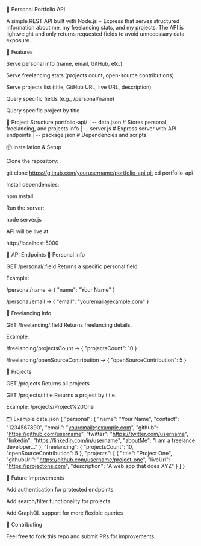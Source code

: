 📌 Personal Portfolio API

A simple REST API built with Node.js + Express that serves structured information about me, my freelancing stats, and my projects.
The API is lightweight and only returns requested fields to avoid unnecessary data exposure.

🚀 Features

Serve personal info (name, email, GitHub, etc.)

Serve freelancing stats (projects count, open-source contributions)

Serve projects list (title, GitHub URL, live URL, description)

Query specific fields (e.g., /personal/name)

Query specific project by title

📂 Project Structure
portfolio-api/
│-- data.json        # Stores personal, freelancing, and projects info
│-- server.js        # Express server with API endpoints
│-- package.json     # Dependencies and scripts

📦 Installation & Setup

Clone the repository:

git clone https://github.com/yourusername/portfolio-api.git
cd portfolio-api


Install dependencies:

npm install


Run the server:

node server.js


API will be live at:

http://localhost:5000

📖 API Endpoints
🔹 Personal Info

GET /personal/:field
Returns a specific personal field.

Example:

/personal/name → { "name": "Your Name" }

/personal/email → { "email": "youremail@example.com" }

🔹 Freelancing Info

GET /freelancing/:field
Returns freelancing details.

Example:

/freelancing/projectsCount → { "projectsCount": 10 }

/freelancing/openSourceContribution → { "openSourceContribution": 5 }

🔹 Projects

GET /projects
Returns all projects.

GET /projects/:title
Returns a project by title.

Example: /projects/Project%20One

🗂 Example data.json
{
  "personal": {
    "name": "Your Name",
    "contact": "1234567890",
    "email": "youremail@example.com",
    "github": "https://github.com/username",
    "twitter": "https://twitter.com/username",
    "linkedin": "https://linkedin.com/in/username",
    "aboutMe": "I am a freelance developer..."
  },
  "freelancing": {
    "projectsCount": 10,
    "openSourceContribution": 5
  },
  "projects": [
    {
      "title": "Project One",
      "githubUrl": "https://github.com/username/project-one",
      "liveUrl": "https://projectone.com",
      "description": "A web app that does XYZ"
    }
  ]
}

📌 Future Improvements

Add authentication for protected endpoints

Add search/filter functionality for projects

Add GraphQL support for more flexible queries

🤝 Contributing

Feel free to fork this repo and submit PRs for improvements.